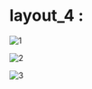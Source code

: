 # layout_4 : 

![1](https://user-images.githubusercontent.com/37132897/166249926-371a1042-901a-47fa-8fc2-99e001ff6e85.JPG)

![2](https://user-images.githubusercontent.com/37132897/166249937-593ba1fe-6b7b-4ec8-9b13-e9b84f4b192a.JPG)

![3](https://user-images.githubusercontent.com/37132897/166249948-f13bc550-0961-4929-b85f-84bbb2faf02d.JPG)


